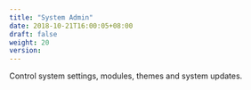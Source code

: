 ```yaml
---
title: "System Admin"
date: 2018-10-21T16:00:05+08:00
draft: false
weight: 20
version: 
---
```


Control system settings, modules, themes and system updates.
